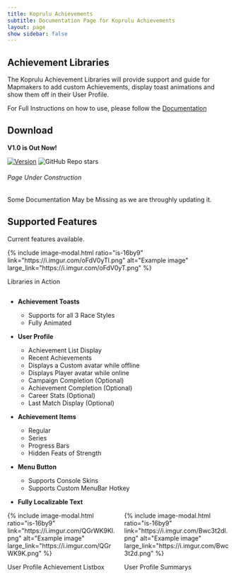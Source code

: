 ```yaml
---
title: Koprulu Achievements
subtitle: Documentation Page for Koprulu Achievements
layout: page
show sidebar: false
---
```


## Achievement Libraries

The Koprulu Achievement Libraries will provide support and guide for Mapmakers to add custom Achievements,
display toast animations and show them off in their User Profile.

For Full Instructions on how to use, please follow the [Documentation](/KopruluAchievements/docs/)

## Download
**V1.0 is Out Now!**

[![Version](https://img.shields.io/badge/Release-1.0-brightgreen)](https://github.com/Ailoso/KopruluAchievements/releases/tag/Release)
![GitHub Repo stars](https://img.shields.io/github/stars/Ailoso/KopruluAchievements?style=social)

###### Page Under Construction

Some Documentation May be Missing as we are throughly updating it.

## Supported Features

Current features available.

<div class="columns">
<div class="column is-6">
{% include image-modal.html ratio="is-16by9" link="https://i.imgur.com/oFdV0yTl.png" alt="Example image" large_link="https://i.imgur.com/oFdV0yT.png" %}

Libraries in Action

</div>
<div class="column is-6">
</div>
</div>

* **Achievement Toasts**

    - Supports for all 3 Race Styles
    - Fully Animated

* **User Profile**

    - Achievement List Display
    - Recent Achievements
    - Displays a Custom avatar while offline
    - Displays Player avatar while online
    - Campaign Completion (Optional)
    - Achievement Completion (Optional)
    - Career Stats (Optional)
    - Last Match Display (Optional)

* **Achievement Items**

    - Regular
    - Series
    - Progress Bars
    - Hidden Feats of Strength

* **Menu Button**

    - Supports Console Skins
    - Supports Custom MenuBar Hotkey

* **Fully Localizable Text**

<div class="columns">
<div class="column is-6">
{% include image-modal.html ratio="is-16by9" link="https://i.imgur.com/QGrWK9Kl.png" alt="Example image" large_link="https://i.imgur.com/QGrWK9K.png" %}

User Profile Achievement Listbox

</div>
<div class="column is-6">
{% include image-modal.html ratio="is-16by9" link="https://i.imgur.com/Bwc3t2dl.png" alt="Example image" large_link="https://i.imgur.com/Bwc3t2d.png" %}

User Profile Summarys

</div>
</div>


